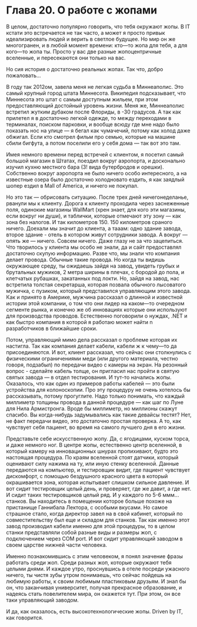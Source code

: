 # Глава 20. О работе с жопами

В целом, достаточно популярно говорить, что тебя окружают жопы. В IT кстати это встречается не так часто, а может я просто привык идеализировать людей и верить в светлое будущее. Но мир он же многогранен, и в любой момент времени: кто—то жопа для тебя, а для кого—то жопа ты. Просто у вас две разные жопоцентричные вселенные, и пересекаются они только на вас.

Но сия история о достаточно реальных жопах. Так что, добро пожаловать...

В году так 2012ом, завела меня не легкая судьба в Миннеаполис. Это самый крупный город штата Миннесота. Википедия подсказывает, что Миннесота это штат с самым доступным жильем, при этом предоставляющий достойный уровень жизни. Меня же, Миннеаполис встретил жутким дубаком после Флориды, в -30 градусов. А так как прилетел я в достаточно легкой одежде, то между переходами в терминалах, поиском парковки, и вообще всюду где мне надо было показать нос на улице — я бегал как чумачечий, потому как холод даже обжигал. Если кто смотрел фильм про семью, которые на машине сбили бигфута, а потом поселили его у себя дома — так вот это там.

Имея немного времени перед встречей с клиентом, я посетил самый большой магазин в Штатах, поездил вокруг аэропорта, и досконально изучил кухню местного бара (3! вида бутербродов и орешки). Собственно вокруг аэропорта не было ничего особо интересного, а на известные озера было достаточно холодновато ездить, я как заядлый шопер ездил в Mall of America, и ничего не покупал.

Но это так — обрисовать ситуацию. После трех дней ничегонеделанье, рванули мы к клиенту. Дорога к клиенту проходила через заснеженные поля, одинокие магазины WallMart (хрен знает, для кого эти магазины, если вокруг ни души), и таблички, которые отмечают эту зону — как зона без налогов. И так километров 150. 150 километров сраного ничего. Доехали мы значит до клиента, а тааам: одно здание завода, второе здание - отель в котором живут сотрудники завода. А вокруг — опять же — ничего. Совсем ничего. Даже глазу не за что зацепиться. Что творилось у клиента мы особо не знали, да и сайт предоставлял достаточно скупую информацию. Разве что, мы знали что компания делает провода. Обычные такие провода. Но когда ты видишь окружающее среду, ты ожидаешь зайдя на завод, увидеть грубых и брутальных мужиков, 2 метра ширины в плечах, с бородой до пола, и клетчатых рубашках, закатанных под локти. Но, зайдя на завод, нас встретила толстая секретарша, которая позвала обычного лысоватого мужичка, с пузиком, который представился управляющим этого завода. Как и принято в Америке, мужчина рассказал о длинной и известной истории этой компании, о том что они лидер на каком—то очередном сегменте рынка, и конечно же об инновациях которые они используют для производства проводов. Естественно поговорили о нуждах, .NET и как быстро компания в которой я работаю может найти n разработчиков в ближайшие сроки.

Потом, управляющий мимо дела рассказал о проблеме которая их настигла. Так как компания делает кабели, кабели ж к чему—то да присоединяются. И вот, клиент рассказал, что сейчас они столкнулись с физическими ограничениями меди (или другого материала, честно говоря, подзабыл) по передачи видео с камеры на экран. На резонный вопрос - сделайте кабель толще, он пригласил нас пройти в святую святых завода — в отдел тестирования. И тут-то начались жопы. Оказалось, что как один из примеров работы кабелей — это были устройства для колоноскопии. Про эту процедуру не очень хотелось бы рассказывать, потому прогуглите. Надо только понимать, что каждый миллиметр толщины провода в данной процедуре — как шаг по Луне для Нила Армистронга. Вроде бы миллиметр, но миллионы скажут спасибо. Вы когда-нибудь задумывались как такие девайсы тестят? Нет, не факт передачи видео, это достаточно простая проверка. А то, как чувствует себя пациент, во время на самого лучшего дня в его жизни.

Представьте себе искусственную жопу. Да, с ягодицами, куском торса, и даже немного ног. В центре жопы, естественно центр вселенной, в который камеру на инновационных шнурах пропихивают, будто это настоящая процедура. По краям вселенной стоят датчики, который оценивают силу нажима на ту, или иную стенку вселенной. Данные передаются на компьютер, и тестировщик видит, где пациент чувствует дискомфорт, с помощью бездушного красного цвета в который окрашивается зона, которая испытывает слишком сильное давление. И вот сидит тестировщик целый день, и проверяет, где же давит, а где нет. И сидит таких тестировщиков целый ряд. И у каждого по 5-6 ммм... станков. Вы находитесь в помещении которое больше похоже на пристанище Ганнибала Лектора, с особыми вкусами. Но самое страшное стало, когда директор завел на в свой кабинет, который по совместительству был еще и складом для станков. Так как именно этот завод производил кабели именно для этой процедуры, то в целом станки представляли собой разные виды и размеры жоп, с подключением через COM port. И вот сидит управляющий заводом в своем царстве нижней части человека.

Именно познакомившись с этим человеком, я понял значение фразы работать среди жоп. Среди разных жоп, которые окружают тебя целыми днями. И каждое утро, проснувшись в отеле посреди ужасного ничего, ты чистя зубы утром понимаешь, что сейчас пойдешь на любимую работы, к своим любимым пластиковым друзьям. И знал бы он, что заканчивая университет, получая прекрасное образование, и надеясь стать повелителем мира, он окажется тут. При этом, он все таки управляющий заводом.

И да, как оказалось, есть высокотехнологические жопы. Driven by IT, как говорится.
